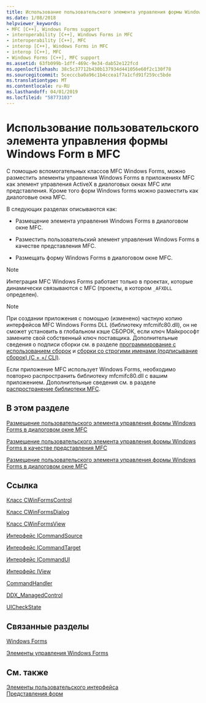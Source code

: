 ```yaml
---
title: Использование пользовательского элемента управления формы Windows Form в MFC
ms.date: 1/08/2018
helpviewer_keywords:
- MFC [C++], Windows Forms support
- interoperability [C++], Windows Forms in MFC
- interoperability [C++], MFC
- interop [C++], Windows Forms in MFC
- interop [C++], MFC
- Windows Forms [C++], MFC support
ms.assetid: 63fb099b-1dff-469c-9e34-dab52e122fcd
ms.openlocfilehash: 38c5c37712b430b137934d441056e60f2c130f78
ms.sourcegitcommit: 5cecccba0a96c1b4ccea1f7a1cfd91f259cc5bde
ms.translationtype: MT
ms.contentlocale: ru-RU
ms.lasthandoff: 04/01/2019
ms.locfileid: "58773103"
---
```

# <a name="using-a-windows-form-user-control-in-mfc"></a>Использование пользовательского элемента управления формы Windows Form в MFC

С помощью вспомогательных классов MFC Windows Forms, можно разместить элементы управления Windows Forms в приложениях MFC как элемент управления ActiveX в диалоговых окнах MFC или представления. Кроме того форм Windows forms можно разместить как диалоговые окна MFC.

В следующих разделах описываются как:

- Размещение элемента управления Windows Forms в диалоговом окне MFC.

- Разместить пользовательский элемент управления Windows Forms в качестве представления MFC.

- Размещать форму Windows Forms в диалоговом окне MFC.

> [!NOTE]
> Интеграция MFC Windows Forms работает только в проектах, которые динамически связываются с MFC (проекты, в котором `_AFXDLL` определен).

> [!NOTE]
> При создании приложения с помощью (изменено) частную копию интерфейсов MFC Windows Forms DLL (библиотеку mfcmifc80.dll), он не сможет установить в глобальном кэше СБОРОК, если ключ Майкрософт замените свой собственный ключ поставщика. Дополнительные сведения о подписи сборки см. в разделе [программирование с использованием сборок](/dotnet/framework/app-domains/programming-with-assemblies) и [сборки со строгими именами (подписывание сборок) (C + +/ CLI)](../dotnet/strong-name-assemblies-assembly-signing-cpp-cli.md).

Если приложение MFC использует Windows Forms, необходимо повторно распространить библиотеку mfcmifc80.dll с вашим приложением. Дополнительные сведения см. в разделе [распространение библиотеки MFC](../windows/redistributing-the-mfc-library.md).

## <a name="in-this-section"></a>В этом разделе

[Размещение пользовательского элемента управления формы Windows Forms в диалоговом окне MFC](../dotnet/hosting-a-windows-form-user-control-in-an-mfc-dialog-box.md)

[Размещение пользовательского элемента управления формы Windows Forms в качестве представления MFC](../dotnet/hosting-a-windows-forms-user-control-as-an-mfc-view.md)

[Размещение пользовательского элемента управления формы Windows Forms в диалоговом окне MFC](../dotnet/hosting-a-windows-form-user-control-as-an-mfc-dialog-box.md)

## <a name="reference"></a>Ссылка

[Класс CWinFormsControl](../mfc/reference/cwinformscontrol-class.md)

[Класс CWinFormsDialog](../mfc/reference/cwinformsdialog-class.md)

[Класс CWinFormsView](../mfc/reference/cwinformsview-class.md)

[Интерфейс ICommandSource](../mfc/reference/icommandsource-interface.md)

[Интерфейс ICommandTarget](../mfc/reference/icommandtarget-interface.md)

[Интерфейс ICommandUI](../mfc/reference/icommandui-interface.md)

[Интерфейс IView](../mfc/reference/iview-interface.md)

[CommandHandler](../atl/commandhandler.md)

[DDX_ManagedControl](../mfc/reference/standard-dialog-data-exchange-routines.md#ddx_managedcontrol)

[UICheckState](../mfc/reference/uicheckstate-enumeration.md)

## <a name="related-sections"></a>Связанные разделы

[Windows Forms](/dotnet/framework/winforms/index)

[Элементы управления Windows Forms](/dotnet/framework/winforms/controls/index)

## <a name="see-also"></a>См. также

[Элементы пользовательского интерфейса](../mfc/user-interface-elements-mfc.md)<br/>
[Представления форм](../mfc/form-views-mfc.md)
